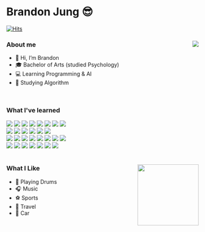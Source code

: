 # Brandon Jung 😎

[![Hits](https://hits.seeyoufarm.com/api/count/incr/badge.svg?url=https%3A%2F%2Fgithub.com%2Ficeman-brandon%2F&count_bg=%23009DF5&title_bg=%23000000&icon=github.svg&icon_color=%23E7E7E7&title=VISIT&edge_flat=false)](https://hits.seeyoufarm.com)
<br>

<div>
<img align='right' src="http://mazassumnida.wtf/api/v2/generate_badge?boj=jwcnet93">

### About me

- 👋 Hi, I’m Brandon
- 🎓 Bachelor of Arts (studied Psychology)
- 💻 Learning Programming & AI       
- 🎯 Studying Algorithm
  </div>
  <br>

### What I've learned

<div>   
<img src="https://img.shields.io/badge/Java-007396?style=flat-square&logo=Java&logoColor=white"/></a>
<img src="https://img.shields.io/badge/Eclipse IDE-2C2255?style=flat-square&logo=EclipseIDE&logoColor=white"/></a>
<img src="https://img.shields.io/badge/MySQL-4479A1?style=flat-square&logo=MySQL&logoColor=white"/></a>
<img src="https://img.shields.io/badge/HTML5-E34F26?style=flat-square&logo=HTML5&logoColor=white"/></a>
<img src="https://img.shields.io/badge/CSS3-1572B6?style=flat-square&logo=CSS3&logoColor=white"/></a>
<img src="https://img.shields.io/badge/JavaScript-F7DF1E?style=flat-square&logo=JavaScript&logoColor=black"/></a>
<img src="https://img.shields.io/badge/jQuery-0769AD?style=flat-square&logo=jQuery&logoColor=white"/></a>
<img src="https://img.shields.io/badge/Bootstrap-7952B3?style=flat-square&logo=Bootstrap&logoColor=white"/></a>
</div>
<div>
<img src="https://img.shields.io/badge/Python-3766AB?style=flat-square&logo=Python&logoColor=white"/></a>
<img src="https://img.shields.io/badge/Google Colab-F9AB00?style=flat-square&logo=GoogleColab&logoColor=white"/></a>
<img src="https://img.shields.io/badge/Git-F05032?style=flat-square&logo=Git&logoColor=white"/></a>
<img src="https://img.shields.io/badge/Jupyter Notebook-F37626?style=flat-square&logo=Jupyter&logoColor=white"/></a>
<img src="https://img.shields.io/badge/Anaconda-44A833?style=flat-square&logo=Anaconda&logoColor=white"/></a>
<img src="https://img.shields.io/badge/Visual Studio Code-007ACC?style=flat-square&logo=VisualStudioCode&logoColor=white"/></a>
</div>
<div>
<img src="https://img.shields.io/badge/NumPy-013243?style=flat-square&logo=NumPy&logoColor=white"/></a>
<img src="https://img.shields.io/badge/Pandas-150458?style=flat-square&logo=Pandas&logoColor=white"/></a>
<img src="https://img.shields.io/badge/scikit learn-F7931E?style=flat-square&logo=scikit-learn&logoColor=white"/></a>
<img src="https://img.shields.io/badge/PyTorch-EE4C2C?style=flat-square&logo=PyTorch&logoColor=white"/></a>
<img src="https://img.shields.io/badge/Keras-D00000?style=flat-square&logo=Keras&logoColor=white"/></a>
<img src="https://img.shields.io/badge/Flask-000000?style=flat-square&logo=Flask&logoColor=white"/></a>
<img src="https://img.shields.io/badge/Jinja2-B41717?style=flat-square&logo=Jinja&logoColor=white"/></a>
<img src="https://img.shields.io/badge/PyCharm-000000?style=flat-square&logo=PyCharm&logoColor=white"/></a>
</div>
<div>
<img src="https://img.shields.io/badge/Django-092E20?style=flat-square&logo=Django&logoColor=white"/></a>
<img src="https://img.shields.io/badge/Slack-4A154B?style=flat-square&logo=Slack&logoColor=white"/></a>
<img src="https://img.shields.io/badge/Apache Tomcat-F8DC75?style=flat-square&logo=ApacheTomcat&logoColor=black"/></a>
<img src="https://img.shields.io/badge/Spring-6DB33F?style=flat-square&logo=Spring&logoColor=white"/></a>
<img src="https://img.shields.io/badge/Spring Boot-6DB33F?style=flat-square&logo=SpringBoot&logoColor=white"/></a>
<img src="https://img.shields.io/badge/Vue.js-4FC08D?style=flat-square&logo=Vue.js&logoColor=white"/></a>
<img src="https://img.shields.io/badge/Node.js-339933?style=flat-square&logo=Node.js&logoColor=white"/></a>
</div>

<br>

<div>
<img align='right' src="https://github-readme-stats.vercel.app/api?username=iceman-brandon&show_icons=true&theme=tokyonight" height="160">


### What I Like

- 🥁 Playing Drums
- 🎧 Music   
- ⚽ Sports
- 🛫 Travel
- 🚗 Car   
  </div>
